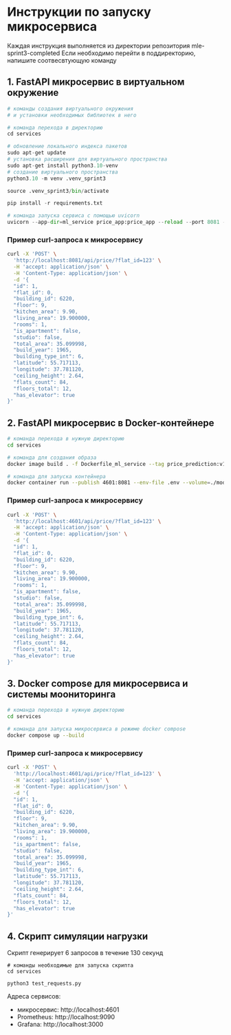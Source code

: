 # Инструкции по запуску микросервиса

Каждая инструкция выполняется из директории репозитория mle-sprint3-completed
Если необходимо перейти в поддиректорию, напишите соотвесвтующую команду

## 1. FastAPI микросервис в виртуальном окружение
```python
# команды создания виртуального окружения
# и установки необходимых библиотек в него

# команда перехода в директорию
cd services

# обновление локального индекса пакетов
sudo apt-get update
# установка расширения для виртуального пространства
sudo apt-get install python3.10-venv
# создание виртуального пространства
python3.10 -m venv .venv_sprint3 

source .venv_sprint3/bin/activate

pip install -r requirements.txt

# команда запуска сервиса с помощью uvicorn
uvicorn --app-dir=ml_service price_app:price_app --reload --port 8081 --host 0.0.0.0
```

### Пример curl-запроса к микросервису

```bash
curl -X 'POST' \
  'http://localhost:8081/api/price/?flat_id=123' \
  -H 'accept: application/json' \
  -H 'Content-Type: application/json' \
  -d '{
  "id": 1, 
  "flat_id": 0, 
  "building_id": 6220, 
  "floor": 9, 
  "kitchen_area": 9.90, 
  "living_area": 19.900000, 
  "rooms": 1, 
  "is_apartment": false, 
  "studio": false, 
  "total_area": 35.099998, 
  "build_year": 1965, 
  "building_type_int": 6, 
  "latitude": 55.717113, 
  "longitude": 37.781120, 
  "ceiling_height": 2.64, 
  "flats_count": 84, 
  "floors_total": 12, 
  "has_elevator": true
}'
```

## 2. FastAPI микросервис в Docker-контейнере

```bash
# команда перехода в нужную директорию
cd services

# команда для создания образа
docker image build . -f Dockerfile_ml_service --tag price_prediction:v1

# команда для запуска контейнера
docker container run --publish 4601:8081 --env-file .env --volume=./models:/price_app/models price_prediction:v1
```

### Пример curl-запроса к микросервису

```bash
curl -X 'POST' \
  'http://localhost:4601/api/price/?flat_id=123' \
  -H 'accept: application/json' \
  -H 'Content-Type: application/json' \
  -d '{
  "id": 1, 
  "flat_id": 0, 
  "building_id": 6220, 
  "floor": 9, 
  "kitchen_area": 9.90, 
  "living_area": 19.900000, 
  "rooms": 1, 
  "is_apartment": false, 
  "studio": false, 
  "total_area": 35.099998, 
  "build_year": 1965, 
  "building_type_int": 6, 
  "latitude": 55.717113, 
  "longitude": 37.781120, 
  "ceiling_height": 2.64, 
  "flats_count": 84, 
  "floors_total": 12, 
  "has_elevator": true
}'
```

## 3. Docker compose для микросервиса и системы моониторинга

```bash
# команда перехода в нужную директорию
cd services

# команда для запуска микросервиса в режиме docker compose
docker compose up --build
```

### Пример curl-запроса к микросервису

```bash
curl -X 'POST' \
  'http://localhost:4601/api/price/?flat_id=123' \
  -H 'accept: application/json' \
  -H 'Content-Type: application/json' \
  -d '{
  "id": 1, 
  "flat_id": 0, 
  "building_id": 6220, 
  "floor": 9, 
  "kitchen_area": 9.90, 
  "living_area": 19.900000, 
  "rooms": 1, 
  "is_apartment": false, 
  "studio": false, 
  "total_area": 35.099998, 
  "build_year": 1965, 
  "building_type_int": 6, 
  "latitude": 55.717113, 
  "longitude": 37.781120, 
  "ceiling_height": 2.64, 
  "flats_count": 84, 
  "floors_total": 12, 
  "has_elevator": true
}'
```

## 4. Скрипт симуляции нагрузки
Скрипт генерирует 6 запросов в течение 130 секунд 

```
# команды необходимые для запуска скрипта
cd services

python3 test_requests.py
```

Адреса сервисов:
- микросервис: http://localhost:4601
- Prometheus: http://localhost:9090
- Grafana: http://localhost:3000